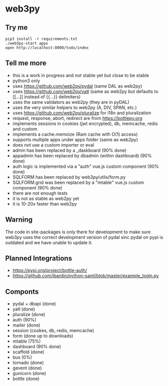 # web3py

## Try me

```
pip3 install -r requirements.txt
./web3py-start apps
open http://localhost:8000/todo/index
```

## Tell me more

- this is a work in progress and not stable yet but close to be stable
- python3 only
- uses https://github.com/web2py/pydal (same DAL as web2py)
- uses https://github.com/web2py/yatl (same as web2py but defaults to [[...]] instead of {{...}} delimiters)
- uses the same validators as web2py (they are in pyDAL)
- uses the very similar helpers to web2py (A, DIV, SPAN, etc.)
- uses https://github.com/web2py/pluralize for i18n and pluralization
- request, response, abort, redirect are from https://bottlepy.org
- implements sessions in cookies (jwt encrypted), db, memcache, redis and custom
- implements a cache.memoize (Ram cache with O(1) access)
- supports multiple apps under apps folder (same as web2py)
- does not use a custom importer or eval
- admin has been replaced by a _daskboard (90% done)
- appadmin has been replaced by dbadmin (within dashboard) (90% done)
- auth logic is implemented via a "auth" vue.js custom component (90% done)
- SQLFORM has been replaced by web3py/utils/form.py
- SQLFORM.grid was been replaced by a "mtable" vue.js custom component (90% done)
- there are not enough tests
- it is not as stable as web2py yet
- it is 10-20x faster than web2py

## Warning
The code in site-packages is only there for development to make sure web3py uses the correct
development version of pydal sinc pydal on pypi is outdated and we have unable to update it.

## Planned Integrations
- https://pypi.org/project/bottle-auth/
- https://github.com/jbardin/python-saml/blob/master/example_login.py

## Componts

- pydal + dbapi (done)
- yatl (done)
- pluralize (done)
- auth (90%)
- mailer (done)
- session (cookes, db, redis, memcache)
- form (done up to downloads)
- mtable (75%)
- dashboard (90% done)
- scaffold (done)
- bus (0%)
- tornado (done)
- gevent (done)
- gunicorn (done)
- bottle (done)
